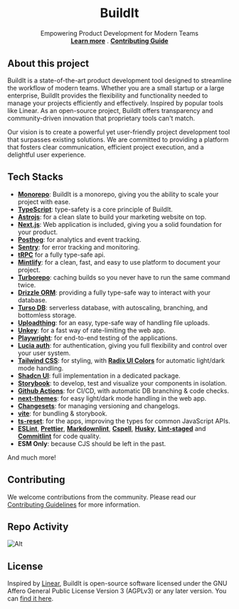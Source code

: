 <h1 align="center">BuildIt</h1>
<p align="center" style="margin-top: 20px">
    <p align="center">Empowering Product Development for Modern Teams
    <br/>
        <a href="https://www.buildit.codes"><strong>Learn more</strong></a> .
        <a href="https://github.com/RajdeepDs/buildit/blob/main/CONTRIBUTING.md"><strong>Contributing Guide</strong></a>
    </p>
</p>

## About this project

BuildIt is a state-of-the-art product development tool designed to streamline the workflow of modern teams. Whether you are a small startup or a large enterprise, BuildIt provides the flexibility and functionality needed to manage your projects efficiently and effectively. Inspired by popular tools like Linear. As an open-source project, BuildIt offers transparency and community-driven innovation that proprietary tools can't match.

Our vision is to create a powerful yet user-friendly project development tool that surpasses existing solutions. We are committed to providing a platform that fosters clear communication, efficient project execution, and a delightful user experience.

## Tech Stacks

- [**Monorepo**](https://monorepo.tools/): BuildIt is a monorepo, giving you the ability to scale your project with ease.
- [**TypeScript**](https://www.typescriptlang.org/): type-safety is a core principle of BuildIt.
- [**Astrojs**](https://astro.build): for a clean slate to build your marketing website on top.
- [**Next.js**](https://nextjs.org): Web application is included, giving you a solid foundation for your product.
- [**Posthog**](https://posthog.com): for analytics and event tracking.
- [**Sentry**](https://sentry.io): for error tracking and monitoring.
- [**tRPC**](https://trpc.io) for a fully type-safe api.
- [**Mintlify**](https://mintlify.com): for a clean, fast, and easy to use platform to document your project.
- [**Turborepo**](https://turbo.build/repo): caching builds so you never have to run the same command twice.
- [**Drizzle ORM**](https://orm.drizzle.team): providing a fully type-safe way to interact with your database.
- [**Turso DB**](https://turso.tech): serverless database, with autoscaling, branching, and bottomless storage.
- [**Uploadthing**](https://uploadthing.com/): for an easy, type-safe way of handling file uploads.
- [**Unkey**](https://unkey.dev): for a fast way of rate-limiting the web app.
- [**Playwright**](https://playwright.dev): for end-to-end testing of the applications.
- [**Lucia auth**](https://lucia-auth.com): for authentication, giving you full flexibility and control over your user system.
- [**Tailwind CSS**](https://tailwindcss.com): for styling, with [**Radix UI Colors**](https://www.radix-ui.com/colors) for automatic light/dark mode handling.
- [**Shadcn UI**](https://ui.shadcn.com): full implementation in a dedicated package.
- [**Storybook**](https://storybook.js.org): to develop, test and visualize your components in isolation.
- [**Github Actions**](https://github.com/features/actions): for CI/CD, with automatic DB branching & code checks.
- [**next-themes**](https://github.com/pacocoursey/next-themes): for easy light/dark mode handling in the web app.
- [**Changesets**](https://github.com/changesets/changesets): for managing versioning and changelogs.
- [**vite**](https://vitejs.dev): for bundling & storybook.
- [**ts-reset**](https://github.com/total-typescript/ts-reset): for the apps, improving the types for common JavaScript APIs.
- [**ESLint**](https://eslint.org/), [**Prettier**](https://prettier.io), [**Markdownlint**](https://github.com/DavidAnson/markdownlint), [**Cspell**](https://cspell.org), [**Husky**](https://github.com/typicode/husky), [**Lint-staged**](https://github.com/lint-staged/lint-staged) and [**Commitlint**](https://github.com/conventional-changelog/commitlint) for code quality.
- **ESM Only**: because CJS should be left in the past.

And much more!

## Contributing

We welcome contributions from the community. Please read our [Contributing Guidelines](https://github.com/RajdeepDs/buildit/blob/main/CONTRIBUTING.md) for more information.

## Repo Activity

![Alt](https://repobeats.axiom.co/api/embed/78451f2019f8c597f0eee449ac52894758ec1001.svg 'Repobeats analytics image')

## License

Inspired by [Linear](https://linear.app/homepage), BuildIt is open-source software licensed under the GNU Affero General Public License Version 3 (AGPLv3) or any later version. You can [find it here](https://github.com/RajdeepDs/buildit/blob/main/LICENSE).
